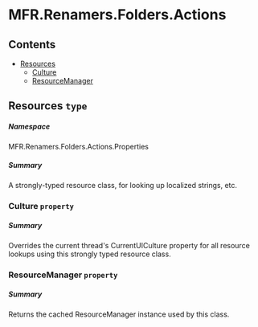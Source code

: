 <a name='assembly'></a>
# MFR.Renamers.Folders.Actions

## Contents

- [Resources](#T-MFR-Renamers-Folders-Actions-Properties-Resources 'MFR.Renamers.Folders.Actions.Properties.Resources')
  - [Culture](#P-MFR-Renamers-Folders-Actions-Properties-Resources-Culture 'MFR.Renamers.Folders.Actions.Properties.Resources.Culture')
  - [ResourceManager](#P-MFR-Renamers-Folders-Actions-Properties-Resources-ResourceManager 'MFR.Renamers.Folders.Actions.Properties.Resources.ResourceManager')

<a name='T-MFR-Renamers-Folders-Actions-Properties-Resources'></a>
## Resources `type`

##### Namespace

MFR.Renamers.Folders.Actions.Properties

##### Summary

A strongly-typed resource class, for looking up localized strings, etc.

<a name='P-MFR-Renamers-Folders-Actions-Properties-Resources-Culture'></a>
### Culture `property`

##### Summary

Overrides the current thread's CurrentUICulture property for all
  resource lookups using this strongly typed resource class.

<a name='P-MFR-Renamers-Folders-Actions-Properties-Resources-ResourceManager'></a>
### ResourceManager `property`

##### Summary

Returns the cached ResourceManager instance used by this class.
